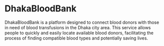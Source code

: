 # DhakaBloodBank
DhakaBloodBank is a platform designed to connect blood donors with those in need of blood transfusions in the Dhaka city area. This service allows people to quickly and easily locate available blood donors, facilitating the process of finding compatible blood types and potentially saving lives.
